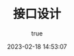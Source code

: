 ---
title: 接口设计
date: 2023-02-18 14:53:07
permalink: /pages/bb3142/
categories:
  - 开发日志
tags:
  - 
author: 
  name: Jorgen
  link: https://gitee.com/jorgenme
---